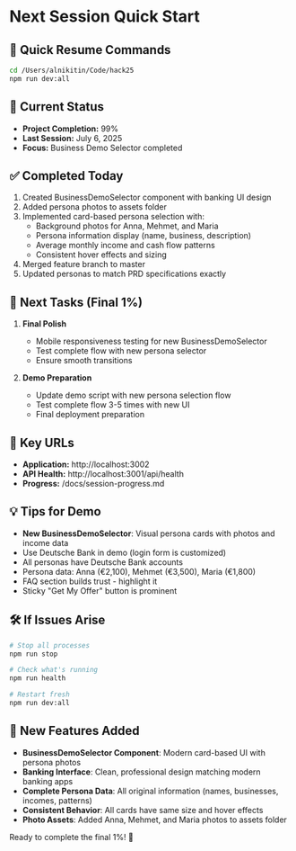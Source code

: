 # Next Session Quick Start

## 🚀 Quick Resume Commands
```bash
cd /Users/alnikitin/Code/hack25
npm run dev:all
```

## 📍 Current Status
- **Project Completion:** 99%
- **Last Session:** July 6, 2025
- **Focus:** Business Demo Selector completed

## ✅ Completed Today
1. Created BusinessDemoSelector component with banking UI design
2. Added persona photos to assets folder
3. Implemented card-based persona selection with:
   - Background photos for Anna, Mehmet, and Maria
   - Persona information display (name, business, description)
   - Average monthly income and cash flow patterns
   - Consistent hover effects and sizing
4. Merged feature branch to master
5. Updated personas to match PRD specifications exactly

## 🎯 Next Tasks (Final 1%)
1. **Final Polish**
   - Mobile responsiveness testing for new BusinessDemoSelector
   - Test complete flow with new persona selector
   - Ensure smooth transitions

2. **Demo Preparation**
   - Update demo script with new persona selection flow
   - Test complete flow 3-5 times with new UI
   - Final deployment preparation

## 🔗 Key URLs
- **Application:** http://localhost:3002
- **API Health:** http://localhost:3001/api/health
- **Progress:** /docs/session-progress.md

## 💡 Tips for Demo
- **New BusinessDemoSelector**: Visual persona cards with photos and income data
- Use Deutsche Bank in demo (login form is customized)
- All personas have Deutsche Bank accounts
- Persona data: Anna (€2,100), Mehmet (€3,500), Maria (€1,800)
- FAQ section builds trust - highlight it
- Sticky "Get My Offer" button is prominent

## 🛠️ If Issues Arise
```bash
# Stop all processes
npm run stop

# Check what's running
npm run health

# Restart fresh
npm run dev:all
```

## 🎉 New Features Added
- **BusinessDemoSelector Component**: Modern card-based UI with persona photos
- **Banking Interface**: Clean, professional design matching modern banking apps
- **Complete Persona Data**: All original information (names, businesses, incomes, patterns)
- **Consistent Behavior**: All cards have same size and hover effects
- **Photo Assets**: Added Anna, Mehmet, and Maria photos to assets folder

Ready to complete the final 1%! 🚀